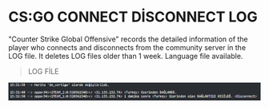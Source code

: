 # CS:GO CONNECT DİSCONNECT LOG
"Counter Strike Global Offensive" records the detailed information of the player who connects and disconnects from the community server in the LOG file. It deletes LOG files older than 1 week. Language file available.

> LOG FİLE

![LOG FİLE](/image/LOG.PNG)

